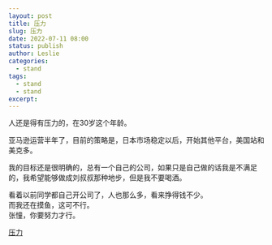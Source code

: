 ```yaml
---
layout: post
title: 压力
slug: 压力
date: 2022-07-11 08:00
status: publish
author: Leslie
categories: 
  - stand 
tags:
  - stand 
  - stand 
excerpt: 
---
```


人还是得有压力的，在30岁这个年龄。  

亚马逊运营半年了，目前的策略是，日本市场稳定以后，开始其他平台，美国站和美克多。  

我的目标还是很明确的，总有一个自己的公司，如果只是自己做的话我是不满足的，我希望能够做成刘叔叔那种地步，但是我不要喝酒。  

看着以前同学都自己开公司了，人也那么多，看来挣得钱不少。  
而我还在摸鱼，这可不行。  
张憧，你要努力才行。

[压力](https://github.com/lesnolie/Marverick/issues/10)

